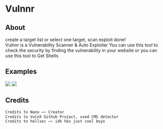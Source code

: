 # Vulnnr

## About
<p>
  create a target list or select one target, scan exploit done!<br>
  Vulnnr is a Vulnerability Scanner & Auto Exploiter You can use this tool to check the security by finding the vulnerability in your website or you can use this tool to Get Shells
</p>

## Examples
<img src="https://pays.host/uploads/8ecc5016-9448-40c0-96c9-8acdc1303f29/lem75DJF.png"> </img>
<img src="https://pays.host/uploads/8ecc5016-9448-40c0-96c9-8acdc1303f29/UXjbj6Oh.png"> </img>

## Credits
```python
Credits to Nano => Creator
Credits to VulnX Github Project, used CMS detector
Credits to hellsec => idk hes just cool boyo
```
